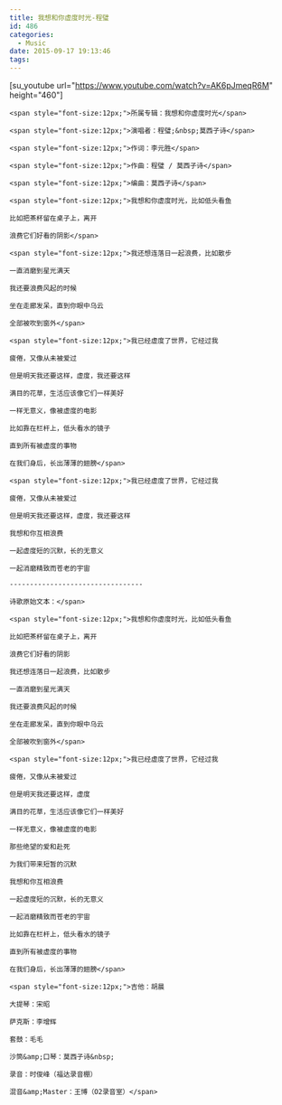 ```yaml
---
title: 我想和你虚度时光-程璧
id: 486
categories:
  - Music
date: 2015-09-17 19:13:46
tags:
---
```


[su_youtube url="https://www.youtube.com/watch?v=AK6pJmeqR6M" height="460"]

	<span style="font-size:12px;">所属专辑：我想和你虚度时光</span>

	<span style="font-size:12px;">演唱者：程璧;&nbsp;莫西子诗</span>

	<span style="font-size:12px;">作词：李元胜</span>

	<span style="font-size:12px;">作曲：程璧 / 莫西子诗</span>

	<span style="font-size:12px;">编曲：莫西子诗</span>

	<span style="font-size:12px;">我想和你虚度时光，比如低头看鱼

	比如把茶杯留在桌子上，离开

	浪费它们好看的阴影</span>

	<span style="font-size:12px;">我还想连落日一起浪费，比如散步

	一直消磨到星光满天

	我还要浪费风起的时候

	坐在走廊发呆，直到你眼中乌云

	全部被吹到窗外</span>

	<span style="font-size:12px;">我已经虚度了世界，它经过我

	疲倦，又像从未被爱过

	但是明天我还要这样，虚度，我还要这样

	满目的花草，生活应该像它们一样美好

	一样无意义，像被虚度的电影

	比如靠在栏杆上，低头看水的镜子

	直到所有被虚度的事物

	在我们身后，长出薄薄的翅膀</span>

	<span style="font-size:12px;">我已经虚度了世界，它经过我

	疲倦，又像从未被爱过

	但是明天我还要这样，虚度，我还要这样

	我想和你互相浪费

	一起虚度短的沉默，长的无意义

	一起消磨精致而苍老的宇宙

	---------------------------------

	诗歌原始文本：</span>

	<span style="font-size:12px;">我想和你虚度时光，比如低头看鱼

	比如把茶杯留在桌子上，离开

	浪费它们好看的阴影

	我还想连落日一起浪费，比如散步

	一直消磨到星光满天

	我还要浪费风起的时候

	坐在走廊发呆，直到你眼中乌云

	全部被吹到窗外</span>

	<span style="font-size:12px;">我已经虚度了世界，它经过我

	疲倦，又像从未被爱过

	但是明天我还要这样，虚度

	满目的花草，生活应该像它们一样美好

	一样无意义，像被虚度的电影

	那些绝望的爱和赴死

	为我们带来短暂的沉默

	我想和你互相浪费

	一起虚度短的沉默，长的无意义

	一起消磨精致而苍老的宇宙

	比如靠在栏杆上，低头看水的镜子

	直到所有被虚度的事物

	在我们身后，长出薄薄的翅膀</span>

	<span style="font-size:12px;">吉他：胡晨

	大提琴：宋昭

	萨克斯：李增辉

	套鼓：毛毛

	沙筒&amp;口琴：莫西子诗&nbsp;

	录音：时俊峰（福达录音棚）

	混音&amp;Master：王博（O2录音室）</span>